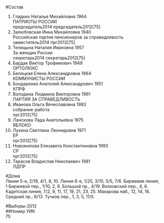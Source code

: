 #Состав  
1. Гладких Наталья Михайловна 1964  
    ПАТРИОТЫ РОССИИ  
    председатель2014 председатель2012[75]  
2. Залюбовская Инна Михайловна 1940  
    Российская партия пенсионеров за справедливость  
    заместитель2014 прг2012[75]  
3. Телицына Наталия Ивановна 1957  
    За женщин России  
    секретарь2014 секретарь2012[75]  
4. Бардак Виктор Трофимович 1949  
    ОРТОЛЮКС  
5. Белицкая Елена Александровна 1964  
    КОММУНИСТЫ РОССИИ  
6. Бондаренко Анатолий Александрович 1951  
    КПРФ  
7. Володина Людмила Викторовна 1961  
    ПАРТИЯ ЗА СПРАВЕДЛИВОСТЬ  
8. Иванова Ольга Вячеславовна 1983  
    собрание-работа  
    прг2012[75]  
9. Ланскова Лада Анатольевна 1975  
    ЯБЛОКО  
10. Лукина Светлана Леонидовна 1971  
    ЕР  
    прг2012[75]  
11. Новожилова Елизавета Константиновна 1993  
    СР  
    прг2012[75]  
12. Тарасов Владислав Николаевич 1981  
    ЛДПР  

#Дома  
Линия  5-я,      2/19, 4/1, 8, 10. Линия  6-я,      1/25, 3/10, 5/5, 7/6. Биржевая линия,   1 Биржевой пер.,     1/10, 2, 6. Большой пр.,   4/19. Волховский пер.,      4, 6. Кадетская линия,     7/2, 9, 11, 17, 19, 21, 23, 25. Макарова наб.,     12, 14, 16. Средний пр.,   6/13. Тучков пер.,     1, 3, 5, 11/5.  
  
#Выборы-2012  
##Номер УИК  
75  
